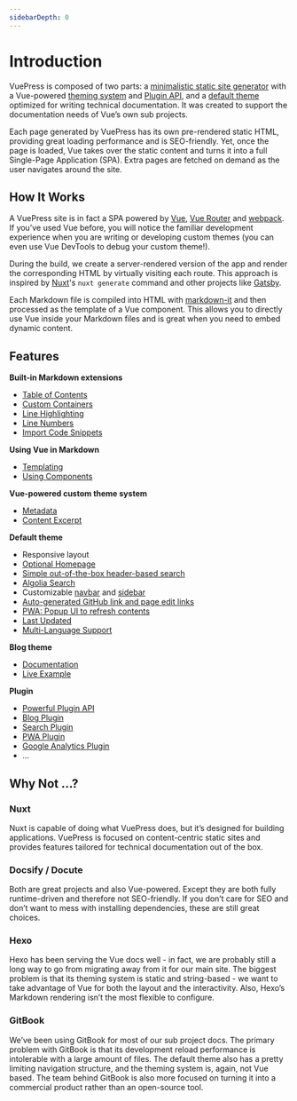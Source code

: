 ```yaml
---
sidebarDepth: 0
---
```


# Introduction

VuePress is composed of two parts: a [minimalistic static site generator](https://github.com/scottywalters/vuepress/tree/master/packages/%40vuepress/core) with a Vue-powered [theming system](../theme/README.md) and [Plugin API](../plugin/README.md), and a [default theme](../theme/default-theme-config.md) optimized for writing technical documentation. It was created to support the documentation needs of Vue’s own sub projects.

Each page generated by VuePress has its own pre-rendered static HTML, providing great loading performance and is SEO-friendly. Yet, once the page is loaded, Vue takes over the static content and turns it into a full Single-Page Application (SPA). Extra pages are fetched on demand as the user navigates around the site.

## How It Works

A VuePress site is in fact a SPA powered by [Vue](http://vuejs.org/), [Vue Router](https://github.com/vuejs/vue-router) and [webpack](http://webpack.js.org/). If you’ve used Vue before, you will notice the familiar development experience when you are writing or developing custom themes (you can even use Vue DevTools to debug your custom theme!).

During the build, we create a server-rendered version of the app and render the corresponding HTML by virtually visiting each route. This approach is inspired by [Nuxt](https://nuxtjs.org/)'s `nuxt generate` command and other projects like [Gatsby](https://www.gatsbyjs.org/).

Each Markdown file is compiled into HTML with [markdown-it](https://github.com/markdown-it/markdown-it) and then processed as the template of a Vue component. This allows you to directly use Vue inside your Markdown files and is great when you need to embed dynamic content.

## Features

**Built-in Markdown extensions**

* [Table of Contents](../guidelines/markdown.md#table-of-contents)
* [Custom Containers](../guidelines/markdown.md#custom-containers)
* [Line Highlighting](../guidelines/markdown.md#line-highlighting-in-code-blocks)
* [Line Numbers](../guidelines/markdown.md#line-numbers)
* [Import Code Snippets](../guidelines/markdown.md#import-code-snippets)

**Using Vue in Markdown**

* [Templating](../guidelines/using-vue.md#templating)
* [Using Components](../guidelines/using-vue.md#using-components)

**Vue-powered custom theme system**

* [Metadata](../theme/writing-a-theme.md#site-and-page-metadata)
* [Content Excerpt](../theme/writing-a-theme.md#content-excerpt)

**Default theme**

* Responsive layout
* [Optional Homepage](../theme/default-theme-config.md#homepage)
* [Simple out-of-the-box header-based search](../theme/default-theme-config.md#built-in-search)
* [Algolia Search](../theme/default-theme-config.md#algolia-search)
* Customizable [navbar](../theme/default-theme-config.md#navbar) and [sidebar](../theme/default-theme-config.md#sidebar)
* [Auto-generated GitHub link and page edit links](../theme/default-theme-config.md#git-repo-and-edit-links)
* [PWA: Popup UI to refresh contents](../theme/default-theme-config.md#popup-ui-to-refresh-contents)
* [Last Updated](../theme/default-theme-config.md#last-updated)
* [Multi-Language Support](../guidelines/i18n.md)

**Blog theme**

* [Documentation](https://vuepress-theme-blog.ulivz.com/)
* [Live Example](https://ulivz.com/)


**Plugin**

* [Powerful Plugin API](../plugin/README.md)
* [Blog Plugin](https://vuepress-plugin-blog.ulivz.com/)
* [Search Plugin](../plugin/official/plugin-search.md)
* [PWA Plugin](../plugin/official/plugin-pwa.md)
* [Google Analytics Plugin](../plugin/official/plugin-google-analytics.md)
* ...

## Why Not ...?

### Nuxt

Nuxt is capable of doing what VuePress does, but it’s designed for building applications. VuePress is focused on content-centric static sites and provides features tailored for technical documentation out of the box.

### Docsify / Docute

Both are great projects and also Vue-powered. Except they are both fully runtime-driven and therefore not SEO-friendly. If you don’t care for SEO and don’t want to mess with installing dependencies, these are still great choices.

### Hexo

Hexo has been serving the Vue docs well - in fact, we are probably still a long way to go from migrating away from it for our main site. The biggest problem is that its theming system is static and string-based - we want to take advantage of Vue for both the layout and the interactivity. Also, Hexo’s Markdown rendering isn’t the most flexible to configure.

### GitBook

We’ve been using GitBook for most of our sub project docs. The primary problem with GitBook is that its development reload performance is intolerable with a large amount of files. The default theme also has a pretty limiting navigation structure, and the theming system is, again, not Vue based. The team behind GitBook is also more focused on turning it into a commercial product rather than an open-source tool.
